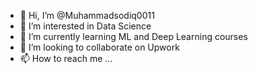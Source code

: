 - 👋 Hi, I’m @Muhammadsodiq0011
- 👀 I’m interested in Data Science
- 🌱 I’m currently learning ML and Deep Learning courses 
- 💞️ I’m looking to collaborate on Upwork
- 📫 How to reach me ...

<!---
Muhammadsodiq0011/Muhammadsodiq0011 is a ✨ special ✨ repository because its `README.md` (this file) appears on your GitHub profile.
You can click the Preview link to take a look at your changes.
--->

